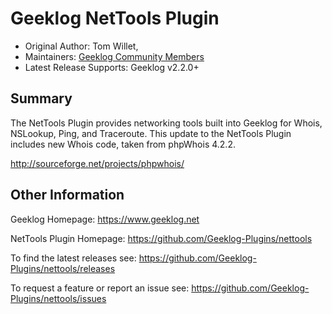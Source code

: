 # Geeklog NetTools Plugin

* Original Author: Tom Willet,
* Maintainers: [Geeklog Community Members](https://github.com/Geeklog-Plugins/nettools/graphs/contributors)
* Latest Release Supports: Geeklog v2.2.0+

## Summary

The NetTools Plugin provides networking tools built into Geeklog for 
Whois, NSLookup, Ping, and Traceroute. This update to the NetTools 
Plugin includes new Whois code, taken from phpWhois 4.2.2.

http://sourceforge.net/projects/phpwhois/

## Other Information

Geeklog Homepage:
https://www.geeklog.net

NetTools Plugin Homepage:
https://github.com/Geeklog-Plugins/nettools

To find the latest releases see:
https://github.com/Geeklog-Plugins/nettools/releases

To request a feature or report an issue see: 
https://github.com/Geeklog-Plugins/nettools/issues
